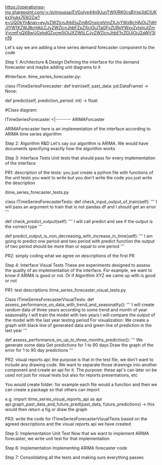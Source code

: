 https://operationsq-my.sharepoint.com/:v:/p/moussa/EVGuIye44n9JunTWXIRK0csBVxp3dCIUKkxVjuks7E6OZw?e=UQOkYn&nav=eyJyZWZlcnJhbEluZm8iOnsicmVmZXJyYWxBcHAiOiJTdHJlYW1XZWJBcHAiLCJyZWZlcnJhbFZpZXciOiJTaGFyZURpYWxvZyIsInJlZmVycmFsQXBwUGxhdGZvcm0iOiJXZWIiLCJyZWZlcnJhbE1vZGUiOiJ2aWV3In19




Let's say we are adding a time series demand forecaster component to the code 

Step 1: Architecture & Design
Defining the interface for the demand forecaster and maybe adding uml diagrams to it

#Interface:
itime_series_forecaster.py:

class ITimeSeriesForecaster:
  def train(self, past_data: pd.DataFrame) -> None:

  def predict(self, prediction_period: int) -> float:
    
#Class diagram:

ITimeSeriesForecaster <|-------- ARIMAForcaster

ARIMAForecaster here is an implementation of the interface according to ARIMA time series algorithm


Step 2: Algorithm R&D
Let's say our algorithm is ARIMA. We would have documents specifying exactly how the algorithm works 


Step 3: Interface Tests
Unit tests that should pass for every implementation of the interface 

PR1: description of the tests: you just create a python file with functions of the unit tests you want to write but you don't write
the code you just write the description

itime_series_forecaster_tests.py

class ITimeSeriesForecasterTests:
  def check_input_output_of_train(self):
    '''
    I will pass an argument to train that is not pandas df and I should get an error
    '''

  def check_predict_output(self):
    '''
    I will call predict and see if the output is the correct type
    '''

  def predict_output_is_non_decreasing_with_increase_in_time(self):
    '''
    I am going to predict one period and two period with predict function
    the output of two period should be more than or equal to one period
    '''

PR2: simply coding what we agree on descriptions of the first PR


Step 4: Interface Visual Tests
These are experiments designed to assess the quality of an implementation of the interface. For example, we want to know if ARIMA is good or not. 
Or if Algorithm XYZ we came up with is good or not

PR1: test descriptions
itime_series_forecaster_visual_tests.py

Class ITimeSeriesForecasterVisualTests:
  def assess_performance_on_data_with_trend_and_seasonality():
    '''
    I will create random data of three years according to some trend and month of year seasonality
    I will train the model with two years
    I will compare the output of the model with the last year testing period
    For visualization:
      We create a graph with black line of generated data and green line of prediction in the last year
    '''

  def assess_performance_on_up_to_three_months_prediction():
    '''
    We generate some data
    Get predictions for 1 to 90 days
    Draw the graph of the error for 1 to 90 day predictions 
    '''

PR2: visual reports api: the purpose is that in the test file, we don't want to include any drawing code. We want to separate those drawings 
into another component and create an api for it. The purpose: these api's can later on be used not just for visual tests but also for reports
presentations, etc

You would create folder: for example each file would a function and then we can create a package so that others can import

e.g. 
import itime_series_visual_reports_api as api
api.graph_past_data_and_future_pred(past_data, future_predictions) -> this would then return a fig or draw the graph 
  

PR3: write the code for ITimeSeriesForecasterVisualTests based on the agreed descriptions and the visual reports api we have created 



Step 5: Implementation Unit Test
Now that we want to implement ARIMA forecaster, we write unit test for that implementation 

Step 6: Implementation
Implementing ARIMA forecaster code

Step 7: Consolidating all the tests and making sure everything passes

















